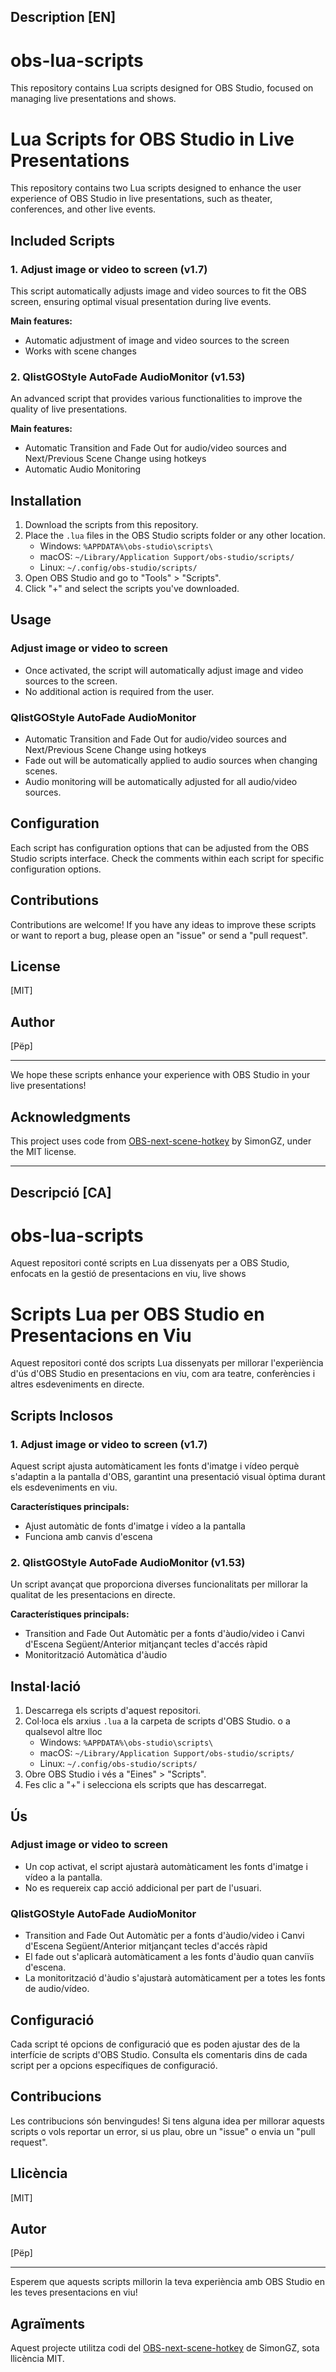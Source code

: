 ## Description [EN]
# obs-lua-scripts
This repository contains Lua scripts designed for OBS Studio, focused on managing live presentations and shows.

# Lua Scripts for OBS Studio in Live Presentations

This repository contains two Lua scripts designed to enhance the user experience of OBS Studio in live presentations, such as theater, conferences, and other live events.

## Included Scripts

### 1. Adjust image or video to screen (v1.7)

This script automatically adjusts image and video sources to fit the OBS screen, ensuring optimal visual presentation during live events.

**Main features:**
- Automatic adjustment of image and video sources to the screen
- Works with scene changes

### 2. QlistGOStyle AutoFade AudioMonitor (v1.53)

An advanced script that provides various functionalities to improve the quality of live presentations.

**Main features:**
- Automatic Transition and Fade Out for audio/video sources and Next/Previous Scene Change using hotkeys
- Automatic Audio Monitoring

## Installation

1. Download the scripts from this repository.
2. Place the `.lua` files in the OBS Studio scripts folder or any other location.
   - Windows: `%APPDATA%\obs-studio\scripts\`
   - macOS: `~/Library/Application Support/obs-studio/scripts/`
   - Linux: `~/.config/obs-studio/scripts/`
3. Open OBS Studio and go to "Tools" > "Scripts".
4. Click "+" and select the scripts you've downloaded.

## Usage

### Adjust image or video to screen
- Once activated, the script will automatically adjust image and video sources to the screen.
- No additional action is required from the user.

### QlistGOStyle AutoFade AudioMonitor
- Automatic Transition and Fade Out for audio/video sources and Next/Previous Scene Change using hotkeys
- Fade out will be automatically applied to audio sources when changing scenes.
- Audio monitoring will be automatically adjusted for all audio/video sources.

## Configuration

Each script has configuration options that can be adjusted from the OBS Studio scripts interface. Check the comments within each script for specific configuration options.

## Contributions

Contributions are welcome! If you have any ideas to improve these scripts or want to report a bug, please open an "issue" or send a "pull request".

## License

[MIT]

## Author

[Pëp]

---

We hope these scripts enhance your experience with OBS Studio in your live presentations!

## Acknowledgments

This project uses code from [OBS-next-scene-hotkey](https://github.com/SimonGZ/OBS-next-scene-hotkey) by SimonGZ, under the MIT license.

-------------------------------------------------------------------------------------------------------------------------------------------------------------

## Descripció [CA]
# obs-lua-scripts
Aquest repositori conté scripts en Lua dissenyats per a OBS Studio, enfocats en la gestió de presentacions en viu, live shows
# Scripts Lua per OBS Studio en Presentacions en Viu

Aquest repositori conté dos scripts Lua dissenyats per millorar l'experiència d'ús d'OBS Studio en presentacions en viu, com ara teatre, conferències i altres esdeveniments en directe.

## Scripts Inclosos

### 1. Adjust image or video to screen (v1.7)

Aquest script ajusta automàticament les fonts d'imatge i vídeo perquè s'adaptin a la pantalla d'OBS, garantint una presentació visual òptima durant els esdeveniments en viu.

**Característiques principals:**
- Ajust automàtic de fonts d'imatge i vídeo a la pantalla
- Funciona amb canvis d'escena

### 2. QlistGOStyle AutoFade AudioMonitor (v1.53)

Un script avançat que proporciona diverses funcionalitats per millorar la qualitat de les presentacions en directe.

**Característiques principals:**
- Transition and Fade Out Automàtic per a fonts d'àudio/video i Canvi d'Escena Següent/Anterior mitjançant tecles d'accés ràpid
- Monitorització Automàtica d'àudio

## Instal·lació

1. Descarrega els scripts d'aquest repositori.
2. Col·loca els arxius `.lua` a la carpeta de scripts d'OBS Studio. o a qualsevol altre lloc
   - Windows: `%APPDATA%\obs-studio\scripts\`
   - macOS: `~/Library/Application Support/obs-studio/scripts/`
   - Linux: `~/.config/obs-studio/scripts/`
3. Obre OBS Studio i vés a "Eines" > "Scripts".
4. Fes clic a "+" i selecciona els scripts que has descarregat.

## Ús

### Adjust image or video to screen
- Un cop activat, el script ajustarà automàticament les fonts d'imatge i vídeo a la pantalla.
- No es requereix cap acció addicional per part de l'usuari.

### QlistGOStyle AutoFade AudioMonitor
- Transition and Fade Out Automàtic per a fonts d'àudio/video i Canvi d'Escena Següent/Anterior mitjançant tecles d'accés ràpid
- El fade out s'aplicarà automàticament a les fonts d'àudio quan canviïs d'escena.
- La monitorització d'àudio s'ajustarà automàticament per a totes les fonts de audio/vídeo.

## Configuració

Cada script té opcions de configuració que es poden ajustar des de la interfície de scripts d'OBS Studio. Consulta els comentaris dins de cada script per a opcions específiques de configuració.

## Contribucions

Les contribucions són benvingudes! Si tens alguna idea per millorar aquests scripts o vols reportar un error, si us plau, obre un "issue" o envia un "pull request".

## Llicència

[MIT]

## Autor

[Pëp]

---

Esperem que aquests scripts millorin la teva experiència amb OBS Studio en les teves presentacions en viu!

## Agraïments

Aquest projecte utilitza codi del [OBS-next-scene-hotkey](https://github.com/SimonGZ/OBS-next-scene-hotkey) de SimonGZ, sota llicència MIT.

